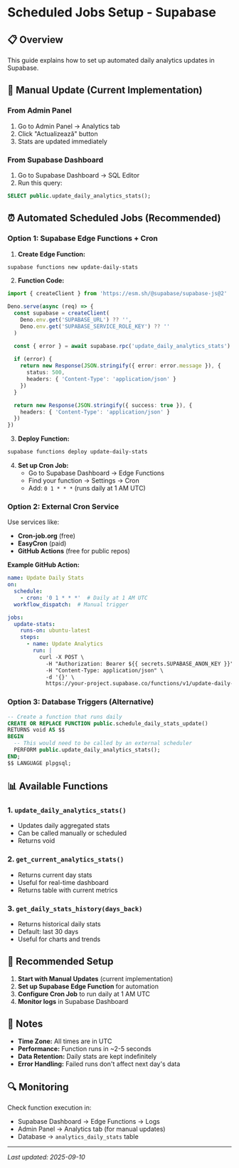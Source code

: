 # Scheduled Jobs Setup - Supabase

## 📋 Overview
This guide explains how to set up automated daily analytics updates in Supabase.

## 🔧 Manual Update (Current Implementation)

### From Admin Panel
1. Go to Admin Panel → Analytics tab
2. Click "Actualizează" button
3. Stats are updated immediately

### From Supabase Dashboard
1. Go to Supabase Dashboard → SQL Editor
2. Run this query:
```sql
SELECT public.update_daily_analytics_stats();
```

## ⏰ Automated Scheduled Jobs (Recommended)

### Option 1: Supabase Edge Functions + Cron
1. **Create Edge Function:**
```bash
supabase functions new update-daily-stats
```

2. **Function Code:**
```typescript
import { createClient } from 'https://esm.sh/@supabase/supabase-js@2'

Deno.serve(async (req) => {
  const supabase = createClient(
    Deno.env.get('SUPABASE_URL') ?? '',
    Deno.env.get('SUPABASE_SERVICE_ROLE_KEY') ?? ''
  )

  const { error } = await supabase.rpc('update_daily_analytics_stats')
  
  if (error) {
    return new Response(JSON.stringify({ error: error.message }), { 
      status: 500,
      headers: { 'Content-Type': 'application/json' }
    })
  }

  return new Response(JSON.stringify({ success: true }), {
    headers: { 'Content-Type': 'application/json' }
  })
})
```

3. **Deploy Function:**
```bash
supabase functions deploy update-daily-stats
```

4. **Set up Cron Job:**
   - Go to Supabase Dashboard → Edge Functions
   - Find your function → Settings → Cron
   - Add: `0 1 * * *` (runs daily at 1 AM UTC)

### Option 2: External Cron Service
Use services like:
- **Cron-job.org** (free)
- **EasyCron** (paid)
- **GitHub Actions** (free for public repos)

**Example GitHub Action:**
```yaml
name: Update Daily Stats
on:
  schedule:
    - cron: '0 1 * * *'  # Daily at 1 AM UTC
  workflow_dispatch:  # Manual trigger

jobs:
  update-stats:
    runs-on: ubuntu-latest
    steps:
      - name: Update Analytics
        run: |
          curl -X POST \
            -H "Authorization: Bearer ${{ secrets.SUPABASE_ANON_KEY }}" \
            -H "Content-Type: application/json" \
            -d '{}' \
            https://your-project.supabase.co/functions/v1/update-daily-stats
```

### Option 3: Database Triggers (Alternative)
```sql
-- Create a function that runs daily
CREATE OR REPLACE FUNCTION public.schedule_daily_stats_update()
RETURNS void AS $$
BEGIN
  -- This would need to be called by an external scheduler
  PERFORM public.update_daily_analytics_stats();
END;
$$ LANGUAGE plpgsql;
```

## 📊 Available Functions

### 1. `update_daily_analytics_stats()`
- Updates daily aggregated stats
- Can be called manually or scheduled
- Returns void

### 2. `get_current_analytics_stats()`
- Returns current day stats
- Useful for real-time dashboard
- Returns table with current metrics

### 3. `get_daily_stats_history(days_back)`
- Returns historical daily stats
- Default: last 30 days
- Useful for charts and trends

## 🚀 Recommended Setup

1. **Start with Manual Updates** (current implementation)
2. **Set up Supabase Edge Function** for automation
3. **Configure Cron Job** to run daily at 1 AM UTC
4. **Monitor logs** in Supabase Dashboard

## 📝 Notes

- **Time Zone:** All times are in UTC
- **Performance:** Function runs in ~2-5 seconds
- **Data Retention:** Daily stats are kept indefinitely
- **Error Handling:** Failed runs don't affect next day's data

## 🔍 Monitoring

Check function execution in:
- Supabase Dashboard → Edge Functions → Logs
- Admin Panel → Analytics tab (for manual updates)
- Database → `analytics_daily_stats` table

---

*Last updated: 2025-09-10*
